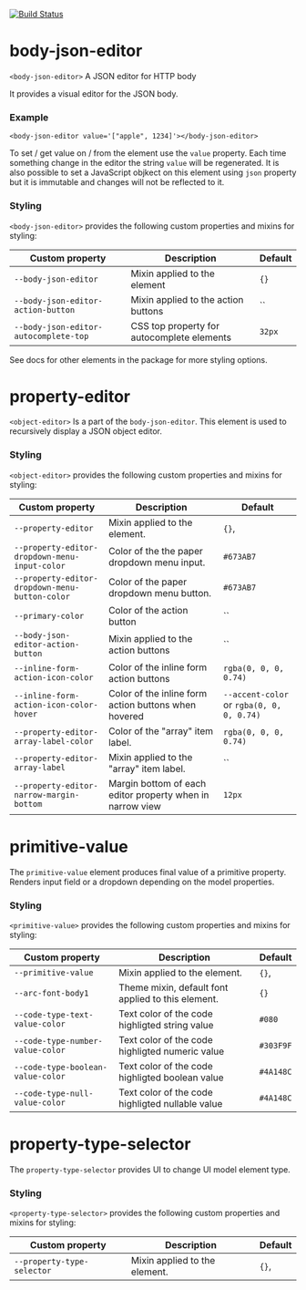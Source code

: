 [![Build Status](https://travis-ci.org/advanced-rest-client/body-json-editor.svg?branch=stage)](https://travis-ci.org/advanced-rest-client/body-json-editor)  

# body-json-editor

`<body-json-editor>` A JSON editor for HTTP body

It provides a visual editor for the JSON body.

### Example
```
<body-json-editor value='["apple", 1234]'></body-json-editor>
```

To set / get value on / from the element use the `value` property. Each time
something change in the editor the string `value` will be regenerated.
It is also possible to set a JavaScript objkect on this element using
`json` property but it is immutable and changes will not be reflected to it.

### Styling
`<body-json-editor>` provides the following custom properties and mixins for
styling:

Custom property | Description | Default
----------------|-------------|----------
`--body-json-editor` | Mixin applied to the element | `{}`
`--body-json-editor-action-button` | Mixin applied to the action buttons | ``
`--body-json-editor-autocomplete-top` | CSS top property for autocomplete elements | `32px`

See docs for other elements in the package for more styling options.

# property-editor

`<object-editor>` Is a part of the `body-json-editor`. This element is used to recursively
display a JSON object editor.

### Styling
`<object-editor>` provides the following custom properties and mixins for styling:

Custom property | Description | Default
----------------|-------------|----------
`--property-editor` | Mixin applied to the element. | `{}`,
`--property-editor-dropdown-menu-input-color` | Color of the the paper dropdown menu input. | `#673AB7`
`--property-editor-dropdown-menu-button-color` | Color of the paper dropdown menu button. | `#673AB7`
`--primary-color` | Color of the action button | ``
`--body-json-editor-action-button` | Mixin applied to the action buttons | ``
`--inline-form-action-icon-color` | Color of the inline form action buttons | `rgba(0, 0, 0, 0.74)`
`--inline-form-action-icon-color-hover` | Color of the inline form action buttons when hovered | `--accent-color` or `rgba(0, 0, 0, 0.74)`
`--property-editor-array-label-color` | Color of the "array" item label. | `rgba(0, 0, 0, 0.74)`
`--property-editor-array-label` | Mixin applied to the "array" item label. | ``
`--property-editor-narrow-margin-bottom` | Margin bottom of each editor property when in narrow view | `12px`

# primitive-value

The `primitive-value` element produces final value of a primitive property.
Renders input field or a dropdown depending on the model properties.

### Styling
`<primitive-value>` provides the following custom properties and mixins for styling:

Custom property | Description | Default
----------------|-------------|----------
`--primitive-value` | Mixin applied to the element. | `{}`,
`--arc-font-body1` | Theme mixin, default font applied to this element. | `{}`
`--code-type-text-value-color` | Text color of the code highligted string value | `#080`
`--code-type-number-value-color` | Text color of the code highligted numeric value | `#303F9F`
`--code-type-boolean-value-color` | Text color of the code highligted boolean value | `#4A148C`
`--code-type-null-value-color` | Text color of the code highligted nullable value | `#4A148C`

# property-type-selector

The `property-type-selector` provides UI to change UI model element type.

### Styling
`<property-type-selector>` provides the following custom properties and mixins for styling:

Custom property | Description | Default
----------------|-------------|----------
`--property-type-selector` | Mixin applied to the element. | `{}`,

